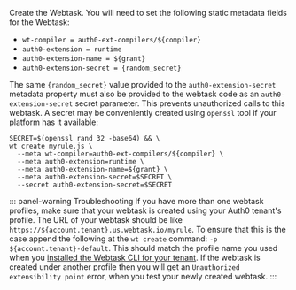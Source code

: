Create the Webtask. You will need to set the following static metadata fields for the Webtask:

* `wt-compiler = auth0-ext-compilers/${compiler}`
* `auth0-extension = runtime`
* `auth0-extension-name = ${grant}`
* `auth0-extension-secret = {random_secret}`

The same `{random_secret}` value provided to the `auth0-extension-secret` metadata property must also be provided to the webtask code as an `auth0-extension-secret` secret parameter. This prevents unauthorized calls to this webtask. A secret may be conveniently created using `openssl` tool if your platform has it available:

```
SECRET=$(openssl rand 32 -base64) && \
wt create myrule.js \
  --meta wt-compiler=auth0-ext-compilers/${compiler} \
  --meta auth0-extension=runtime \
  --meta auth0-extension-name=${grant} \
  --meta auth0-extension-secret=$SECRET \
  --secret auth0-extension-secret=$SECRET
```

::: panel-warning Troubleshooting
If you have more than one webtask profiles, make sure that your webtask is created using your Auth0 tenant's profile. The URL of your webtask should be like `https://${account.tenant}.us.webtask.io/myrule`. To ensure that this is the case append the following at the `wt create` command: `-p ${account.tenant}-default`. This should match the profile name you used when you [installed the Webtask CLI for your tenant](${manage_url}/#/account/webtasks). If the webtask is created under another profile then you will get an `Unauthorized extensibility point` error, when you test your newly created webtask.
:::
